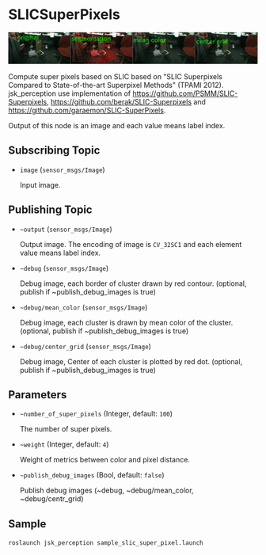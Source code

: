 # SLICSuperPixels
![](images/slic_super_pixels.png)

Compute super pixels based on SLIC based on "SLIC Superpixels Compared to State-of-the-art Superpixel Methods" (TPAMI 2012).
jsk\_perception use implementation of https://github.com/PSMM/SLIC-Superpixels, https://github.com/berak/SLIC-Superpixels and https://github.com/garaemon/SLIC-SuperPixels.

Output of this node is an image and each value means label index.

## Subscribing Topic
* `image` (`sensor_msgs/Image`)

  Input image.
## Publishing Topic

* `~output` (`sensor_msgs/Image`)

  Output image. The encoding of image is `CV_32SC1` and each element value means label index.
* `~debug` (`sensor_msgs/Image`)

  Debug image, each border of cluster drawn by red contour. (optional, publish if ~publish_debug_images is true)
* `~debug/mean_color` (`sensor_msgs/Image`)

  Debug image, each cluster is drawn by mean color of the cluster. (optional, publish if ~publish_debug_images is true)
* `~debug/center_grid` (`sensor_msgs/Image`)

  Debug image, Center of each cluster is plotted by red dot. (optional, publish if ~publish_debug_images is true)
## Parameters
* `~number_of_super_pixels` (Integer, default: `100`)

  The number of super pixels.
* `~weight` (Integer, default: `4`)

  Weight of metrics between color and pixel distance.
* `~publish_debug_images` (Bool, default: `false`)

  Publish debug images (~debug, ~debug/mean_color, ~debug/centr_grid)

## Sample

```bash
roslaunch jsk_perception sample_slic_super_pixel.launch
```
